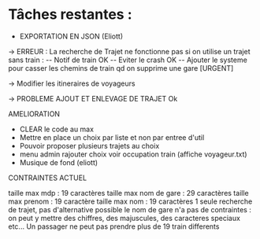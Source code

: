 # Tâches restantes :


- EXPORTATION EN JSON (Eliott)

-> ERREUR : La recherche de Trajet ne fonctionne pas si on utilise un trajet sans train : 
	-- Notif de train OK
	-- Eviter le crash OK
	-- Ajouter le systeme pour casser les chemins de train qd on supprime une gare [URGENT]

-> Modifier les itineraires de voyageurs

-> PROBLEME AJOUT ET ENLEVAGE DE TRAJET Ok

AMELIORATION

- CLEAR le code au max
- Mettre en place un choix par liste et non par entree d'util
- Pouvoir proposer plusieurs trajets au choix 
- menu admin rajouter choix voir occupation train (affiche voyageur.txt)
- Musique de fond (eliott)


CONTRAINTES ACTUEL

taille max mdp : 19 caractères
taille max nom de gare : 29 caractères
taille max prenom : 19 caractère
taille max nom : 19 caractères
1 seule recherche de trajet, pas d'alternative possible
le nom de gare n'a pas de contraintes : on peut y mettre des chiffres, des majuscules, des caracteres speciaux etc...
Un passager ne peut pas prendre plus de 19 train differents
